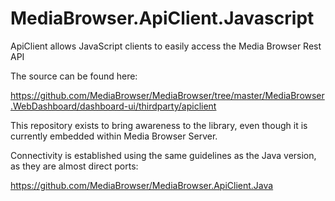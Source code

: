 MediaBrowser.ApiClient.Javascript
=================================

ApiClient allows JavaScript clients to easily access the Media Browser Rest API

The source can be found here:

https://github.com/MediaBrowser/MediaBrowser/tree/master/MediaBrowser.WebDashboard/dashboard-ui/thirdparty/apiclient

This repository exists to bring awareness to the library, even though it is currently embedded within Media Browser Server.

Connectivity is established using the same guidelines as the Java version, as they are almost direct ports:

https://github.com/MediaBrowser/MediaBrowser.ApiClient.Java